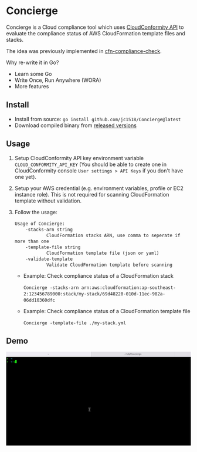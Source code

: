 # Concierge

Concierge is a Cloud compliance tool which uses [CloudConformity API](https://cloudone.trendmicro.com/docs/conformity/api-reference/) to evaluate the compliance status of AWS CloudFormation template files and stacks.

The idea was previously implemented in [cfn-compliance-check](https://github.com/jc1518/cfn-compliance-check).

Why re-write it in Go?

- Learn some Go
- Write Once, Run Anywhere (WORA)
- More features

## Install

- Install from source: `go install github.com/jc1518/Concierge@latest`
- Download compiled binary from [released versions](https://github.com/jc1518/Concierge/releases)

## Usage

1.  Setup CloudConformity API key environment variable `CLOUD_CONFORMITY_API_KEY` (You should be able to create one in CloudConformity console `User settings > API Keys` if you don't have one yet).

2.  Setup your AWS credential (e.g. environment variables, profile or EC2 instance role). This is not required for scanning CloudFormation template without validation.

3.  Follow the usage:

    ```
    Usage of Concierge:
        -stacks-arn string
                CloudFormation stacks ARN, use comma to seperate if more than one
        -template-file string
                CloudFormation template file (json or yaml)
        -validate-template
                Validate CloudFormation template before scanning
    ```

    - Example: Check compliance status of a CloudFormation stack

      `Concierge -stacks-arn arn:aws:cloudformation:ap-southeast-2:123456789000:stack/my-stack/69d48220-010d-11ec-982a-06dd10360dfc`

    - Example: Check compliance status of a CloudFormation template file

      `Concierge -template-file ./my-stack.yml`

## Demo

![demo](./doc/concierge-demo.gif)
